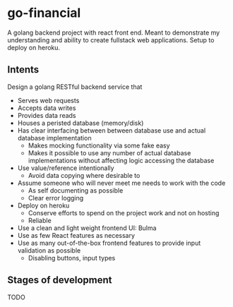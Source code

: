 
# go-financial

A golang backend project with react front end. Meant to demonstrate my understanding and ability to create fullstack web applications. Setup to deploy on heroku.

## Intents
Design a golang RESTful backend service that
* Serves web requests
* Accepts data writes
* Provides data reads
* Houses a peristed database (memory/disk)
* Has clear interfacing between between database use and actual database implementation
  * Makes mocking functionality via some fake easy
  * Makes it possible to use any number of actual database implementations without affecting logic accessing the database
* Use value/reference intentionally
  * Avoid data copying where desirable to
* Assume someone who will never meet me needs to work with the code
  * As self documenting as possible
  * Clear error logging
* Deploy on heroku
  * Conserve efforts to spend on the project work and not on hosting
  * Reliable
* Use a clean and light weight frontend UI: Bulma
* Use as few React features as necessary
* Use as many out-of-the-box frontend features to provide input validation as possible
  * Disabling buttons, input types

## Stages of development

TODO
